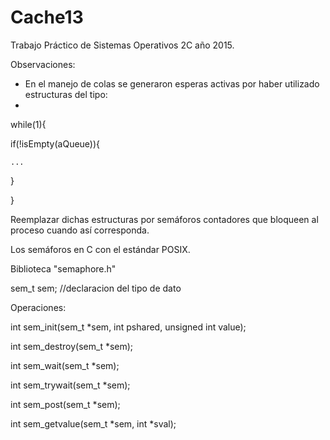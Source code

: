 # Cache13
Trabajo Práctico de Sistemas Operativos 2C año 2015.

Observaciones:

- En el manejo de colas se generaron esperas activas por haber utilizado estructuras del tipo:
-
while(1){

  if(!isEmpty(aQueue)){
  
    ...
    
  }
  
}

Reemplazar dichas estructuras por semáforos contadores que bloqueen al proceso cuando así corresponda.

Los semáforos en C con el estándar POSIX.

Biblioteca "semaphore.h"

sem_t sem; //declaracion del tipo de dato

Operaciones:

int sem_init(sem_t *sem, int pshared, unsigned int value);

int sem_destroy(sem_t *sem);

int sem_wait(sem_t *sem);

int sem_trywait(sem_t *sem);

int sem_post(sem_t *sem);

int sem_getvalue(sem_t *sem, int *sval);
